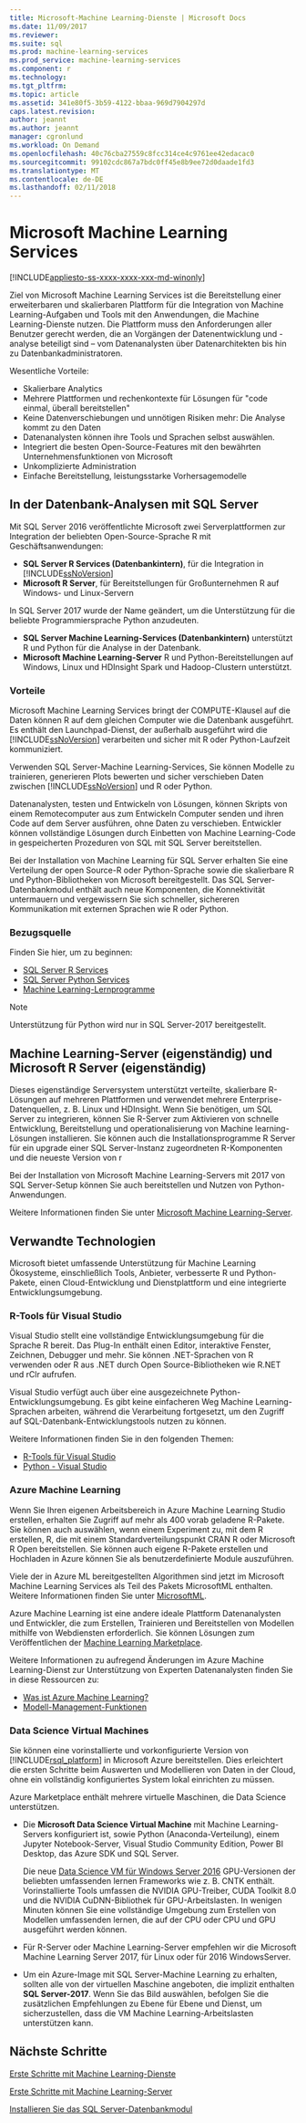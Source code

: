 ```yaml
---
title: Microsoft-Machine Learning-Dienste | Microsoft Docs
ms.date: 11/09/2017
ms.reviewer: 
ms.suite: sql
ms.prod: machine-learning-services
ms.prod_service: machine-learning-services
ms.component: r
ms.technology: 
ms.tgt_pltfrm: 
ms.topic: article
ms.assetid: 341e80f5-3b59-4122-bbaa-969d7904297d
caps.latest.revision: 
author: jeannt
ms.author: jeannt
manager: cgronlund
ms.workload: On Demand
ms.openlocfilehash: 40c76cba27559c8fcc314ce4c9761ee42edacac0
ms.sourcegitcommit: 99102cdc867a7bdc0ff45e8b9ee72d0daade1fd3
ms.translationtype: MT
ms.contentlocale: de-DE
ms.lasthandoff: 02/11/2018
---
```

# <a name="microsoft-machine-learning-services"></a>Microsoft Machine Learning Services
[!INCLUDE[appliesto-ss-xxxx-xxxx-xxx-md-winonly](../../includes/appliesto-ss-xxxx-xxxx-xxx-md-winonly.md)]

Ziel von Microsoft Machine Learning Services ist die Bereitstellung einer erweiterbaren und skalierbaren Plattform für die Integration von Machine Learning-Aufgaben und Tools mit den Anwendungen, die Machine Learning-Dienste nutzen. Die Plattform muss den Anforderungen aller Benutzer gerecht werden, die an Vorgängen der Datenentwicklung und -analyse beteiligt sind – vom Datenanalysten über Datenarchitekten bis hin zu Datenbankadministratoren.

Wesentliche Vorteile:

+ Skalierbare Analytics
+ Mehrere Plattformen und rechenkontexte für Lösungen für "code einmal, überall bereitstellen"
+ Keine Datenverschiebungen und unnötigen Risiken mehr: Die Analyse kommt zu den Daten
+ Datenanalysten können ihre Tools und Sprachen selbst auswählen.
+ Integriert die besten Open-Source-Features mit den bewährten Unternehmensfunktionen von Microsoft
+ Unkomplizierte Administration
+ Einfache Bereitstellung, leistungsstarke Vorhersagemodelle

## <a name="in-database-analytics-with-sql-server"></a>In der Datenbank-Analysen mit SQL Server

Mit SQL Server 2016 veröffentlichte Microsoft zwei Serverplattformen zur Integration der beliebten Open-Source-Sprache R mit Geschäftsanwendungen:

+ **SQL Server R Services (Datenbankintern)**, für die Integration in [!INCLUDE[ssNoVersion](../../includes/ssnoversion-md.md)]
+ **Microsoft R Server**, für Bereitstellungen für Großunternehmen R auf Windows- und Linux-Servern

In SQL Server 2017 wurde der Name geändert, um die Unterstützung für die beliebte Programmiersprache Python anzudeuten.

+ **SQL Server Machine Learning-Services (Datenbankintern)** unterstützt R und Python für die Analyse in der Datenbank.
+ **Microsoft Machine Learning-Server** R und Python-Bereitstellungen auf Windows, Linux und HDInsight Spark und Hadoop-Clustern unterstützt.

### <a name="benefits"></a>Vorteile

Microsoft Machine Learning Services bringt der COMPUTE-Klausel auf die Daten können R auf dem gleichen Computer wie die Datenbank ausgeführt. Es enthält den Launchpad-Dienst, der außerhalb ausgeführt wird die [!INCLUDE[ssNoVersion](../../includes/ssnoversion-md.md)] verarbeiten und sicher mit R oder Python-Laufzeit kommuniziert.

Verwenden SQL Server-Machine Learning-Services, Sie können Modelle zu trainieren, generieren Plots bewerten und sicher verschieben Daten zwischen [!INCLUDE[ssNoVersion](../../includes/ssnoversion-md.md)] und R oder Python.

Datenanalysten, testen und Entwickeln von Lösungen, können Skripts von einem Remotecomputer aus zum Entwickeln Computer senden und ihren Code auf dem Server ausführen, ohne Daten zu verschieben. Entwickler können vollständige Lösungen durch Einbetten von Machine Learning-Code in gespeicherten Prozeduren von SQL mit SQL Server bereitstellen.

Bei der Installation von Machine Learning für SQL Server erhalten Sie eine Verteilung der open Source-R oder Python-Sprache sowie die skalierbare R und Python-Bibliotheken von Microsoft bereitgestellt. Das SQL Server-Datenbankmodul enthält auch neue Komponenten, die Konnektivität untermauern und vergewissern Sie sich schneller, sichereren Kommunikation mit externen Sprachen wie R oder Python.

### <a name="where-to-get-it"></a>Bezugsquelle

Finden Sie hier, um zu beginnen:

+ [SQL Server R Services](sql-server-r-services.md)
+ [SQL Server Python Services](../python/sql-server-python-services.md)
+ [Machine Learning-Lernprogramme](../tutorials/machine-learning-services-tutorials.md)

> [!NOTE]
> Unterstützung für Python wird nur in SQL Server-2017 bereitgestellt. 

## <a name="machine-learning-server-standalone-and-microsoft-r-server-standalone"></a>Machine Learning-Server (eigenständig) und Microsoft R Server (eigenständig)

Dieses eigenständige Serversystem unterstützt verteilte, skalierbare R-Lösungen auf mehreren Plattformen und verwendet mehrere Enterprise-Datenquellen, z. B. Linux und HDInsight. Wenn Sie benötigen, um SQL Server zu integrieren, können Sie R-Server zum Aktivieren von schnelle Entwicklung, Bereitstellung und operationalisierung von Machine learning-Lösungen installieren. Sie können auch die Installationsprogramme R Server für ein upgrade einer SQL Server-Instanz zugeordneten R-Komponenten und die neueste Version von r

Bei der Installation von Microsoft Machine Learning-Servers mit 2017 von SQL Server-Setup können Sie auch bereitstellen und Nutzen von Python-Anwendungen.

Weitere Informationen finden Sie unter [Microsoft Machine Learning-Server](https://docs.microsoft.com/r-server/index).

## <a name="related-technologies"></a>Verwandte Technologien

Microsoft bietet umfassende Unterstützung für Machine Learning Ökosysteme, einschließlich Tools, Anbieter, verbesserte R und Python-Pakete, einen Cloud-Entwicklung und Dienstplattform und eine integrierte Entwicklungsumgebung.

### <a name="r-tools-for-visual-studio"></a>R-Tools für Visual Studio

Visual Studio stellt eine vollständige Entwicklungsumgebung für die Sprache R bereit. Das Plug-In enthält einen Editor, interaktive Fenster, Zeichnen, Debugger und mehr. Sie können .NET-Sprachen von R verwenden oder R aus .NET durch Open Source-Bibliotheken wie R.NET und rClr aufrufen.

Visual Studio verfügt auch über eine ausgezeichnete Python-Entwicklungsumgebung. Es gibt keine einfacheren Weg Machine Learning-Sprachen arbeiten, während die Verarbeitung fortgesetzt, um den Zugriff auf SQL-Datenbank-Entwicklungstools nutzen zu können.

Weitere Informationen finden Sie in den folgenden Themen:

+ [R-Tools für Visual Studio](https://www.visualstudio.com/vs/rtvs/)
+ [Python - Visual Studio](https://www.visualstudio.com/vs/python/)

### <a name="azure-machine-learning"></a>Azure Machine Learning

Wenn Sie Ihren eigenen Arbeitsbereich in Azure Machine Learning Studio erstellen, erhalten Sie Zugriff auf mehr als 400 vorab geladene R-Pakete. Sie können auch auswählen, wenn einem Experiment zu, mit dem R erstellen, R, die mit einem Standardverteilungspunkt CRAN R oder Microsoft R Open bereitstellen. Sie können auch eigene R-Pakete erstellen und Hochladen in Azure können Sie als benutzerdefinierte Module auszuführen.

Viele der in Azure ML bereitgestellten Algorithmen sind jetzt im Microsoft Machine Learning Services als Teil des Pakets MicrosoftML enthalten. Weitere Informationen finden Sie unter [MicrosoftML](https://docs.microsoft.com/r-server/r-reference/microsoftml/microsoftml-package).

Azure Machine Learning ist eine andere ideale Plattform Datenanalysten und Entwickler, die zum Erstellen, Trainieren und Bereitstellen von Modellen mithilfe von Webdiensten erforderlich. Sie können Lösungen zum Veröffentlichen der [Machine Learning Marketplace](http://datamarket.azure.com/browse/data?category=machine-learning).

Weitere Informationen zu aufregend Änderungen im Azure Machine Learning-Dienst zur Unterstützung von Experten Datenanalysten finden Sie in diese Ressourcen zu:

+ [Was ist Azure Machine Learning?](https://docs.microsoft.com/azure/machine-learning/preview/overview-what-is-azure-ml)
+ [Modell-Management-Funktionen](https://docs.microsoft.com/azure/machine-learning/preview/model-management-overview)

### <a name="data-science-virtual-machines"></a>Data Science Virtual Machines

Sie können eine vorinstallierte und vorkonfigurierte Version von [!INCLUDE[rsql_platform](../../includes/rsql-platform-md.md)] in Microsoft Azure bereitstellen. Dies erleichtert die ersten Schritte beim Auswerten und Modellieren von Daten in der Cloud, ohne ein vollständig konfiguriertes System lokal einrichten zu müssen.

Azure Marketplace enthält mehrere virtuelle Maschinen, die Data Science unterstützen.

+ Die **Microsoft Data Science Virtual Machine** mit Machine Learning-Servers konfiguriert ist, sowie Python (Anaconda-Verteilung), einem Jupyter Notebook-Server, Visual Studio Community Edition, Power BI Desktop, das Azure SDK und SQL Server.

    Die neue [Data Science VM für Windows Server 2016](http://aka.ms/dsvm/win2016) GPU-Versionen der beliebten umfassenden lernen Frameworks wie z. B. CNTK enthält. Vorinstallierte Tools umfassen die NVIDIA GPU-Treiber, CUDA Toolkit 8.0 und die NVIDIA CuDNN-Bibliothek für GPU-Arbeitslasten. In wenigen Minuten können Sie eine vollständige Umgebung zum Erstellen von Modellen umfassenden lernen, die auf der CPU oder CPU und GPU ausgeführt werden können.

+ Für R-Server oder Machine Learning-Server empfehlen wir die Microsoft Machine Learning Server 2017, für Linux oder für 2016 WindowsServer.

+ Um ein Azure-Image mit SQL Server-Machine Learning zu erhalten, sollten alle von der virtuellen Maschine angeboten, die implizit enthalten **SQL Server-2017**. Wenn Sie das Bild auswählen, befolgen Sie die zusätzlichen Empfehlungen zu Ebene für Ebene und Dienst, um sicherzustellen, dass die VM Machine Learning-Arbeitslasten unterstützen kann.

## <a name="next-steps"></a>Nächste Schritte

[Erste Schritte mit Machine Learning-Dienste](getting-started-with-sql-server-r-services.md)

[Erste Schritte mit Machine Learning-Server](getting-started-with-microsoft-r-server-standalone.md)

[Installieren Sie das SQL Server-Datenbankmodul](../../database-engine/install-windows/install-sql-server-database-engine.md)
